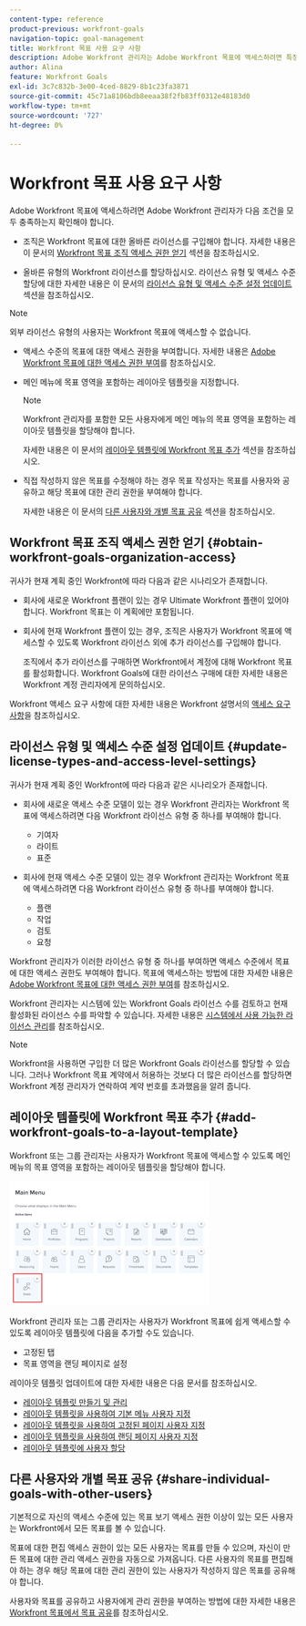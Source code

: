 ```yaml
---
content-type: reference
product-previous: workfront-goals
navigation-topic: goal-management
title: Workfront 목표 사용 요구 사항
description: Adobe Workfront 관리자는 Adobe Workfront 목표에 액세스하려면 특정 조건이 충족되는지 확인해야 합니다.
author: Alina
feature: Workfront Goals
exl-id: 3c7c832b-3e00-4ced-8829-8b1c23fa3871
source-git-commit: 45c71a8106bdb8eeaa38f2fb83ff0312e48183d0
workflow-type: tm+mt
source-wordcount: '727'
ht-degree: 0%

---
```


# Workfront 목표 사용 요구 사항

Adobe Workfront 목표에 액세스하려면 Adobe Workfront 관리자가 다음 조건을 모두 충족하는지 확인해야 합니다.

<!--drafted for P&P - replace the first bullet with this one when licensing changes: 
* Your company must purchase the correct Adobe Worfront plan or Adobe Workfront Goal license. For information, see the section [Obtain Workfront Goals organization access](#obtain-workfront-goals-organization-access)in this article.-->

* 조직은 Workfront 목표에 대한 올바른 라이선스를 구입해야 합니다. 자세한 내용은 이 문서의 [Workfront 목표 조직 액세스 권한 얻기](#obtain-workfront-goals-organization-access) 섹션을 참조하십시오.

* 올바른 유형의 Workfront 라이선스를 할당하십시오. 라이선스 유형 및 액세스 수준 할당에 대한 자세한 내용은 이 문서의 [라이선스 유형 및 액세스 수준 설정 업데이트](#update-license-types-and-access-level-settings) 섹션을 참조하십시오.

>[!NOTE]
>
>외부 라이선스 유형의 사용자는 Workfront 목표에 액세스할 수 없습니다.

* 액세스 수준의 목표에 대한 액세스 권한을 부여합니다. 자세한 내용은 [Adobe Workfront 목표에 대한 액세스 권한 부여](../../administration-and-setup/add-users/configure-and-grant-access/grant-access-goals.md)를 참조하십시오.

* 메인 메뉴에 목표 영역을 포함하는 레이아웃 템플릿을 지정합니다.

  >[!NOTE]
  >
  >Workfront 관리자를 포함한 모든 사용자에게 메인 메뉴의 목표 영역을 포함하는 레이아웃 템플릿을 할당해야 합니다.

  자세한 내용은 이 문서의 [레이아웃 템플릿에 Workfront 목표 추가](#add-workfront-goals-to-a-layout-template) 섹션을 참조하십시오.

* 직접 작성하지 않은 목표를 수정해야 하는 경우 목표 작성자는 목표를 사용자와 공유하고 해당 목표에 대한 관리 권한을 부여해야 합니다.

  자세한 내용은 이 문서의 [다른 사용자와 개별 목표 공유](#share-individual-goals-with-other-users) 섹션을 참조하십시오.

## Workfront 목표 조직 액세스 권한 얻기 {#obtain-workfront-goals-organization-access}


귀사가 현재 계획 중인 Workfront에 따라 다음과 같은 시나리오가 존재합니다.

* 회사에 새로운 Workfront 플랜이 있는 경우 Ultimate Workfront 플랜이 있어야 합니다. Workfront 목표는 이 계획에만 포함됩니다.

* 회사에 현재 Workfront 플랜이 있는 경우, 조직은 사용자가 Workfront 목표에 액세스할 수 있도록 Workfront 라이선스 외에 추가 라이선스를 구입해야 합니다.

  조직에서 추가 라이선스를 구매하면 Workfront에서 계정에 대해 Workfront 목표를 활성화합니다. Workfront Goals에 대한 라이선스 구매에 대한 자세한 내용은 Workfront 계정 관리자에게 문의하십시오.

Workfront 액세스 요구 사항에 대한 자세한 내용은 Workfront 설명서의 [액세스 요구 사항](/help/quicksilver/administration-and-setup/add-users/access-levels-and-object-permissions/access-level-requirements-in-documentation.md)을 참조하십시오.

## 라이선스 유형 및 액세스 수준 설정 업데이트  {#update-license-types-and-access-level-settings}

귀사가 현재 계획 중인 Workfront에 따라 다음과 같은 시나리오가 존재합니다.

* 회사에 새로운 액세스 수준 모델이 있는 경우 Workfront 관리자는 Workfront 목표에 액세스하려면 다음 Workfront 라이선스 유형 중 하나를 부여해야 합니다.

   * 기여자
   * 라이트
   * 표준

* 회사에 현재 액세스 수준 모델이 있는 경우 Workfront 관리자는 Workfront 목표에 액세스하려면 다음 Workfront 라이선스 유형 중 하나를 부여해야 합니다.

   * 플랜
   * 작업
   * 검토
   * 요청

Workfront 관리자가 이러한 라이선스 유형 중 하나를 부여하면 액세스 수준에서 목표에 대한 액세스 권한도 부여해야 합니다. 목표에 액세스하는 방법에 대한 자세한 내용은 [Adobe Workfront 목표에 대한 액세스 권한 부여](../../administration-and-setup/add-users/configure-and-grant-access/grant-access-goals.md)를 참조하십시오.

Workfront 관리자는 시스템에 있는 Workfront Goals 라이선스 수를 검토하고 현재 활성화된 라이선스 수를 파악할 수 있습니다. 자세한 내용은 [시스템에서 사용 가능한 라이선스 관리](../../administration-and-setup/get-started-wf-administration/manage-available-licenses-in-your-system.md)를 참조하십시오.

>[!NOTE]
>
>Workfront을 사용하면 구입한 더 많은 Workfront Goals 라이선스를 할당할 수 있습니다. 그러나 Workfront 목표 계약에서 허용하는 것보다 더 많은 라이선스를 할당하면 Workfront 계정 관리자가 연락하여 계약 번호를 초과했음을 알려 줍니다.

## 레이아웃 템플릿에 Workfront 목표 추가 {#add-workfront-goals-to-a-layout-template}

Workfront 또는 그룹 관리자는 사용자가 Workfront 목표에 액세스할 수 있도록 메인 메뉴의 목표 영역을 포함하는 레이아웃 템플릿을 할당해야 합니다.

![레이아웃 템플릿](assets/layout-template-align-highlighted-350x220.png)

Workfront 관리자 또는 그룹 관리자는 사용자가 Workfront 목표에 쉽게 액세스할 수 있도록 레이아웃 템플릿에 다음을 추가할 수도 있습니다.

* 고정된 탭
* 목표 영역을 랜딩 페이지로 설정

레이아웃 템플릿 업데이트에 대한 자세한 내용은 다음 문서를 참조하십시오.

* [레이아웃 템플릿 만들기 및 관리](../../administration-and-setup/customize-workfront/use-layout-templates/create-and-manage-layout-templates.md)
* [레이아웃 템플릿을 사용하여 기본 메뉴 사용자 지정](../../administration-and-setup/customize-workfront/use-layout-templates/customize-main-menu.md)
* [레이아웃 템플릿을 사용하여 고정된 페이지 사용자 지정](../../administration-and-setup/customize-workfront/use-layout-templates/customize-pinned-pages.md)
* [레이아웃 템플릿을 사용하여 랜딩 페이지 사용자 지정](../../administration-and-setup/customize-workfront/use-layout-templates/customize-landing-page.md)
* [레이아웃 템플릿에 사용자 할당](../../administration-and-setup/customize-workfront/use-layout-templates/assign-users-to-layout-template.md)

## 다른 사용자와 개별 목표 공유 {#share-individual-goals-with-other-users}

기본적으로 자신의 액세스 수준에 있는 목표 보기 액세스 권한 이상이 있는 모든 사용자는 Workfront에서 모든 목표를 볼 수 있습니다.

목표에 대한 편집 액세스 권한이 있는 모든 사용자는 목표를 만들 수 있으며, 자신이 만든 목표에 대한 관리 액세스 권한을 자동으로 가져옵니다. 다른 사용자의 목표를 편집해야 하는 경우 해당 목표에 대한 관리 권한이 있는 사용자가 작성하지 않은 목표를 공유해야 합니다.

사용자와 목표를 공유하고 사용자에게 관리 권한을 부여하는 방법에 대한 자세한 내용은 [Workfront 목표에서 목표 공유](../../workfront-goals/workfront-goals-settings/share-a-goal.md)를 참조하십시오.
